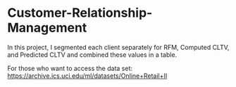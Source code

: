 # Customer-Relationship-Management

In this project, I segmented each client separately for RFM, Computed CLTV, and Predicted CLTV and combined these values in a table.

For those who want to access the data set: https://archive.ics.uci.edu/ml/datasets/Online+Retail+II
